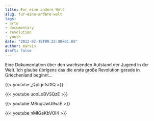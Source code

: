 ```yaml
---
title: Für eine andere Welt
slug: fur-eine-andere-welt
tags:
- arte
- documentary
- revolution
- youth
date: "2012-02-15T09:22:00+01:00"
author: marvin
draft: false
---
```

Eine Dokumentation über den wachsenden Aufstand der Jugend in der Welt.
Ich glaube übrigens das die erste große Revolution gerade in
Griechenland beginnt...

{{< youtube _QpIqcfsDlQ >}}

{{< youtube uooLoBVSQzE >}}

{{< youtube MSuqUwU9vaE >}}

{{< youtube nMIGeKbVOI4 >}}